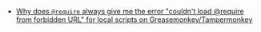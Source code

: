 - [Why does `@require` always give me the error "couldn't load @require from forbidden URL" for local scripts on Greasemonkey/Tampermonkey](https://stackoverflow.com/questions/68205265/why-does-require-always-give-me-the-error-couldnt-load-require-from-forbidde)
